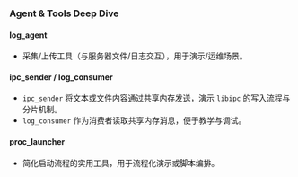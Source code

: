 ### Agent & Tools Deep Dive

#### log_agent
- 采集/上传工具（与服务器文件/日志交互），用于演示/运维场景。

#### ipc_sender / log_consumer
- `ipc_sender` 将文本或文件内容通过共享内存发送，演示 `libipc` 的写入流程与分片机制。
- `log_consumer` 作为消费者读取共享内存消息，便于教学与调试。

#### proc_launcher
- 简化启动流程的实用工具，用于流程化演示或脚本编排。


